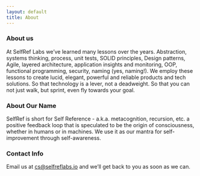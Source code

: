 ```yaml
---
layout: default
title: About
---
```


### About us
At SelfRef Labs we’ve learned many lessons over the years.
Abstraction, systems thinking, process, unit tests, SOLID principles, Design patterns, Agile, layered architecture, application insights and monitoring, OOP, functional programming, security, naming (yes, naming!).
We employ these lessons to create lucid, elegant, powerful and reliable products and tech solutions.
So that technology is a lever, not a deadweight.
So that you can not just walk, but sprint, even fly towards your goal.

### About Our Name
SelfRef is short for Self Reference - a.k.a. metacognition, recursion, etc. a positive feedback loop that is speculated to be the origin of consciousness, whether in humans or in machines. 
We use it as our mantra for self-improvement through self-awareness.
 
### Contact Info
Email us at [cs@selfreflabs.io](mailto:cs@selfreflabs.io) and we’ll get back to you as soon as we can.
